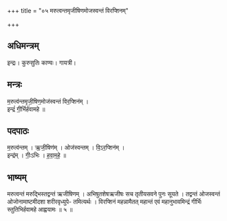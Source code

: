 +++
title = "०५ मरुत्वन्तमृजीषिणमोजस्वन्तं विरप्शिनम्"

+++
## अधिमन्त्रम्
इन्द्रः। कुरुसुतिः काण्वः। गायत्री।

## मन्त्रः
म॒रुत्व॑न्तमृजी॒षिण॒मोज॑स्वन्तं विर॒प्शिन॑म् ।  
इन्द्रं॑ गी॒र्भिर्ह॑वामहे ॥

## पदपाठः
म॒रुत्व॑न्तम् । ऋ॒जी॒षिण॑म् । ओज॑स्वन्तम् । वि॒ऽर॒प्शिन॑म् ।  
इन्द्र॑म् । गीः॒ऽभिः । ह॒वा॒म॒हे॒ ॥

## भाष्यम्
मरुत्वन्तं मरुद्भिस्तद्वन्तं ऋजीषिणम् । अभिषुतशेषऋजीषः सच तृतीयसवने पुनः सूयते । तद्वन्तं ओजस्वन्तं ओजोनामाष्टमीदशा शरीरवृध्युपे- तमित्यर्थः । विरप्शिनं महन्नामैतत् महान्तं एवं महानुभावमिन्द्रं गीर्भिः स्तुतिभिर्हवामहे आह्वयामः ॥ ५ ॥